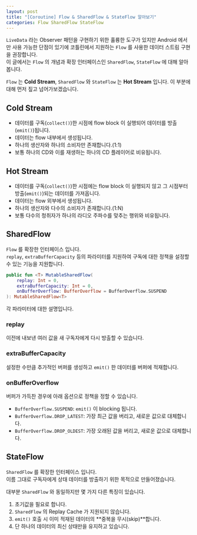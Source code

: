 ```yaml
---
layout: post
title: "[Coroutine] Flow & SharedFlow & StateFlow 알아보기"
categories: Flow SharedFlow StateFlow
---
```


`LiveData` 라는 Observer 패턴을 구현하기 위한 훌륭한 도구가 있지만 Android 에서 만 사용 가능한 단점이 있기에 코틀린에서 지원하는 `Flow` 를 사용한 데이터 스트림 구현을 권장합니다.  
이 글에서는 `Flow` 의 개념과 확장 인터페이스인 `SharedFlow`, `StateFlow` 에 대해 알아봅니다.

`Flow` 는 **Cold Stream**, `SharedFlow` 와 `StateFlow` 는 **Hot Stream** 입니다.
이 부분에 대해 먼저 짚고 넘어가보겠습니다.

## Cold Stream
- 데이터를 구독(`collect()`)한 시점에 flow block 이 실행되어 데이터를 방출(`emit()`)됩니다.
- 데이터는 flow 내부에서 생성됩니다.
- 하나의 생산자와 하나의 소비자만 존재합니다.(1:1)
- 보통 하나의 CD와 이를 재생하는 하나의 CD 플레이어로 비유됩니다.

## Hot Stream
- 데이터를 구독(`collect()`)한 시점에는 flow block 이 실행되지 않고 그 시점부터 방출(`emit()`)되는 데이터를 가져옵니다.
- 데이터는 flow 외부에서 생성됩니다.
- 하나의 생산자와 다수의 소비자가 존재합니다.(1:N)
- 보통 다수의 청취자가 하나의 라디오 주파수를 맞추는 행위와 비유됩니다.

## SharedFlow

`Flow` 를 확장한 인터페이스 입니다.  
`replay`, `extraBufferCapacity` 등의 파라미터를 지원하여 구독에 대한 정책을 설정할 수 있는 기능을 지원합니다.

```kotlin
public fun <T> MutableSharedFlow(
    replay: Int = 0,
    extraBufferCapacity: Int = 0,
    onBufferOverflow: BufferOverflow = BufferOverflow.SUSPEND
): MutableSharedFlow<T>
```

각 파라미터에 대한 설명입니다.

### replay

이전에 내보낸 여러 값을 새 구독자에게 다시 방출할 수 있습니다.

### extraBufferCapacity

설정한 수만큼 추가적인 버퍼를 생성하고 `emit()` 한 데이터를 버퍼에 적재합니다.

### onBufferOverflow

버퍼가 가득찬 경우에 아래 옵션으로 정책을 정할 수 있습니다.

- `BufferOverflow.SUSPEND`: `emit()` 이 blocking 됩니다.
- `BufferOverflow.DROP_LATEST`: 가장 최근 값을 버리고, 새로운 값으로 대체합니다.
- `BufferOverflow.DROP_OLDEST`: 가장 오래된 값을 버리고, 새로운 값으로 대체합니다.

## StateFlow

`SharedFlow` 를 확장한 인터페이스 입니다.  
이름 그대로 구독자에게 상태 데이터를 방출하기 위한 목적으로 만들어졌습니다. 

대부분 `SharedFlow` 와 동일하지만 몇 가지 다른 특징이 있습니다.

1. 초기값을 필요로 합니다.
2. `SharedFlow` 의 Replay Cache 가 지원되지 않습니다.
3. `emit()` 호출 시 이미 적재된 데이터의 **중복을 무시(skip)**합니다.
4. 단 하나의 데이터의 최신 상태만을 유지하고 있습니다.